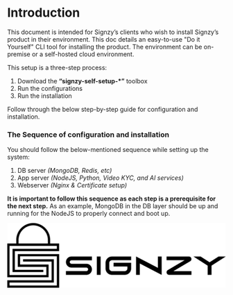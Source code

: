 # Introduction

This document is intended for Signzy’s clients who wish to install Signzy’s product in their environment. This doc details an easy-to-use "Do it Yourself" CLI tool for installing the product. The environment can be on-premise or a self-hosted cloud environment.

This setup is a three-step process:

1. Download the **“signzy-self-setup-\*”** toolbox
2. Run the configurations
3. Run the installation

Follow through the below step-by-step guide for configuration and installation.

### The Sequence of configuration and installation

You should follow the below-mentioned sequence while setting up the system:

1. DB server _(MongoDB, Redis, etc)_
2. App server _(NodeJS, Python, Video KYC, and AI services)_
3. Webserver _(Nginx & Certificate setup)_

**It is important to follow this sequence as each step is a prerequisite for the next step.** As an example, MongoDB in the DB layer should be up and running for the NodeJS to properly connect and boot up.







![](.gitbook/assets/logo-wide.png)
